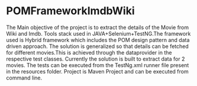 # POMFrameworkImdbWiki

The Main objective of the project is to extract the details of the Movie from Wiki and Imdb.
Tools stack used in JAVA+Selenium+TestNG.The framework used is Hybrid framework which includes the POM design pattern and data driven approach.
The solution is generalized so that details can be fetched for different movies.This is achieved through the dataprovider in the respective test classes.
Currently the solution is built to extract data for 2 movies.
The tests can be executed from the TestNg.xml runner file present in the resources folder.
Project is Maven Project and can be executed from command line.
